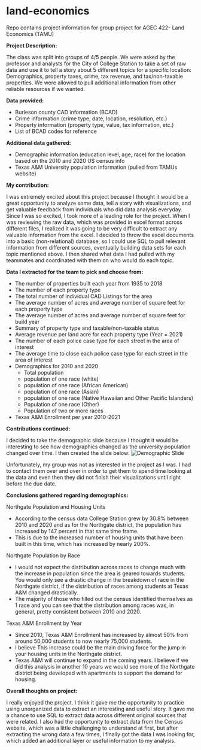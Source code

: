 # land-economics
Repo contains project information for group project for AGEC 422- Land Economics (TAMU)

**Project Description:** 

The class was split into groups of 4/5 people. We were asked by the professor and analysts for the City of College Station to take a set of raw data and use it to tell a story about 5 different topics for a specific location: Demographics, property taxes, crime, tax revenue, and tax/non-taxable properties. We were allowed to pull additional information from other reliable resources if we wanted. 

**Data provided:**

- Burleson county CAD information (BCAD)
- Crime information (crime type, date, location, resolution, etc.)
- Property information (property type, value, tax information, etc.)
- List of BCAD codes for reference

**Additional data gathered:**

- Demographic information (education level, age, race) for the location based on the 2010 and 2020 US census info
- Texas A&M University population information (pulled from TAMUs website)

**My contribution:**

I was extremely excited about this project because I thought it would be a great opportunity to analyze some data, tell a story with visualizations, and get valuable feedback from individuals who did data analysis everyday. Since I was so excited, I took more of a leading role for the project. When I was reviewing the raw data, which was provided in excel format across different files, I realized it was going to be very difficult to extract any valuable information from the excel. I decided to throw the excel documents into a basic (non-relational) database, so I could use SQL to pull relevant information from different sources, eventually building data sets for each topic mentioned above. I then shared what data I had pulled with my teammates and coordinated with them on who would do each topic. 

**Data I extracted for the team to pick and choose from:**

- The number of properties built each year from 1935 to 2018
- The number of each property type
- The total number of individual CAD Listings for the area
- The average number of acres and average number of square feet for each property type
- The average number of acres and average number of square feet for build year
- Summary of property type and taxable/non-taxable status
- Average revenue per land acre for each property type (Year = 2021)
- The number of each police case type for each street in the area of interest
- The average time to close each police case type for each street in the area of interest
- Demographics for 2010 and 2020
  - Total population
  - population of one race (white)
  - population of one race (African American)
  - population of one race (Asian)
  - population of one race (Native Hawaiian and Other Pacific Islanders)
  - Population of one race (Other)
  - Population of two or more races
- Texas A&M Enrollment per year 2010-2021

**Contributions continued:**

I decided to take the demographic slide because I thought it would be interesting to see how demographics changed as the university population changed over time. I then created the slide below: 
![Demographic Slide](https://github.com/kp-catalena/land-economics/assets/139026712/5397752a-eb9f-4060-b29e-5d64aa7995a7)

Unfortunately, my group was not as interested in the project as I was. I had to contact them over and over in order to get them to spend time looking at the data and even then they did not finish their visualizations until right before the due date. 


**Conclusions gathered regarding demographics:**

Northgate Population and Housing Units
* According to the census data College Station grew by 30.8% between 2010 and 2020 and as for the Northgate district, the population has increased by 147 percent in that same time frame. 
* This is due to the increased number of housing units that have been built in this time, which has increased by nearly 200%. 

Northgate Population by Race
* I would not expect the distribution across races to change much with the increase in population since the area is geared towards students. You would only see a drastic change in the breakdown of race in the Northgate district, if the distribution of races among students at Texas A&M changed drastically.
* The majority of those who filled out the census identified themselves as 1 race and you can see that the distribution among races was, in general, pretty consistent between 2010 and 2020. 

Texas A&M Enrollment by Year
* Since 2010, Texas A&M Enrollment has increased by almost 50% from around 50,000 students to now nearly 75,000 students. 
* I believe This increase could be the main driving force for the jump in your housing units in the Northgate district. 
*  Texas A&M will continue to expand in the coming years. I believe if we did this analysis in another 10 years we would see more of the Northgate district being developed with apartments to support the demand for housing.


**Overall thoughts on project:**

I really enjoyed the project. I think it gave me the opportunity to practice using unorganized data to extract an interesting and useful story. It gave me a chance to use SQL to extract data across different original sources that were related. I also had the opportunity to extract data from the Census website, which was a little challenging to understand at first, but after extracting the wrong data a few times, I finally got the data I was looking for, which added an additional layer or useful information to my analysis. 


